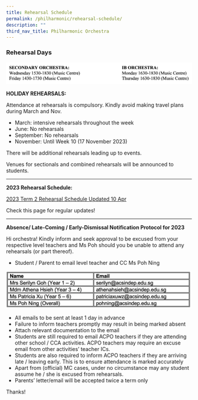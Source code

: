 ```yaml
---
title: Rehearsal Schedule
permalink: /philharmonic/rehearsal-schedule/
description: ""
third_nav_title: Philharmonic Orchestra
---
```

### Rehearsal Days

![](/images/schedule.png)


**HOLIDAY REHEARSALS:**

Attendance at rehearsals is compulsory. Kindly avoid making travel plans during March and Nov.

*   March: intensive rehearsals throughout the week
*   June: No rehearsals
*   September: No rehearsals
*   November: Until Week 10 (17 November 2023)

There will be additional rehearsals leading up to events.

Venues for sectionals and combined rehearsals will be announced to students.

* * *

**2023 Rehearsal Schedule:** 



[2023 Term 2 Rehearsal Schedule Updated 10 Apr](/files/CCA/2023%20term%202%20rehearsal%20schedule%20updated%2010%20apr.pdf)

Check this page for regular updates!

* * *

**Absence/ Late-Coming / Early-Dismissal Notification Protocol for 2023**

Hi orchestra! Kindly inform and seek approval to be excused from your respective level teachers and Ms Poh should you be unable to attend any rehearsals (or part thereof).

*   Student / Parent to email level teacher and CC Ms Poh Ning

![](/images/schedule%202.png)

*   All emails to be sent at least 1 day in advance
*   Failure to inform teachers promptly may result in being marked absent
*   Attach relevant documentation to the email
*   Students are still required to email ACPO teachers if they are attending other school / CCA activities. ACPO teachers may require an excuse email from other activities’ teacher ICs.
*   Students are also required to inform ACPO teachers if they are arriving late / leaving early. This is to ensure attendance is marked accurately
*   Apart from (official) MC cases, under no circumstance may any student assume he / she is excused from rehearsals.
*   Parents’ letter/email will be accepted twice a term only

Thanks!